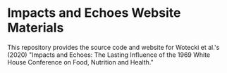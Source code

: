 # Impacts and Echoes Website Materials

This repository provides the source code and website for Wotecki et al.'s (2020) "Impacts and Echoes: The Lasting Influence of the 1969 White House Conference on Food, Nutrition and Health."
